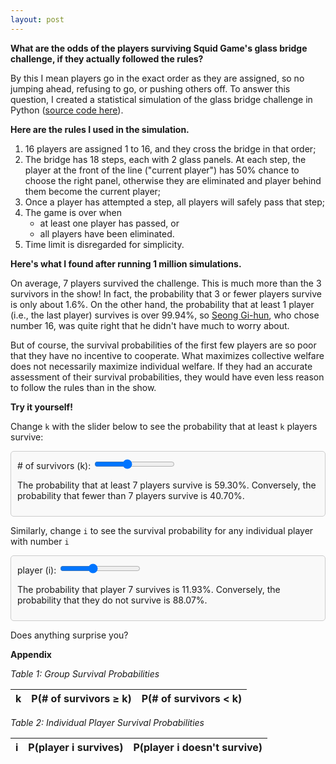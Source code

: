 ```yaml
---
layout: post
---
```


<style type="text/css">
.lined-box {
  border: 1px solid #ccc;
  padding: 10px;
  margin: 10px 0;
  border-radius: 5px;
  background-color: #f9f9f9;
}
</style>

**What are the odds of the players surviving Squid Game's glass bridge challenge, if they actually followed the rules?**

By this I mean players go in the exact order as they are assigned, so no jumping ahead, refusing to go, or pushing others off. To answer this question, I created a statistical simulation of the glass bridge challenge in Python ([source code here](https://github.com/katetetojn/glass-bridge-monte-carlo)).

<div id="group-survival-line-chart"></div>

**Here are the rules I used in the simulation.**

1. 16 players are assigned 1 to 16, and they cross the bridge in that order;
2. The bridge has 18 steps, each with 2 glass panels. At each step, the player at the front of the line ("current player") has 50% chance to choose the right panel, otherwise they are eliminated and player behind them become the current player;
3. Once a player has attempted a step, all players will safely pass that step;
4. The game is over when
   - at least one player has passed, or
   - all players have been eliminated.
5. Time limit is disregarded for simplicity.

**Here's what I found after running 1 million simulations.**

On average, 7 players survived the challenge. This is much more than the 3 survivors in the show! In fact, the probability that 3 or fewer players survive is only about 1.6%. On the other hand, the probability that at least 1 player (i.e., the last player) survives is over 99.94%, so [Seong Gi-hun](https://en.wikipedia.org/wiki/List_of_Squid_Game_characters#Seong_Gi-hun), who chose number 16, was quite right that he didn't have much to worry about.

<div id="player-survival-bar-chart"></div>

But of course, the survival probabilities of the first few players are so poor that they have no incentive to cooperate. What maximizes collective welfare does not necessarily maximize individual welfare. If they had an accurate assessment of their survival probabilities, they would have even less reason to follow the rules than in the show.

**Try it yourself!**

Change `k` with the slider below to see the probability that at least `k` players survive:

<div class="lined-box" id="prob-ge-k-slider-container">
  <label for="prob-ge-k-slider"># of survivors (k): </label>
  <input type="range" id="prob-ge-k-slider" min="1" max="16" value="7" step="1" />
  <p>The probability that at least <span id="prob-ge-k-value">7</span> players survive is <span id="prob-ge-k-display">59.30%</span>. Conversely, the probability that fewer than <span id="prob-ge-k-value-2">7</span> players survive is <span id="prob-ge-k-complement-display">40.70%</span>.</p>
</div>

Similarly, change `i` to see the survival probability for any individual player with number `i`

<div class="lined-box" id="prob-i-slider-container">
    <label for="prob-i-slider">player (i): </label>
    <input type="range" id="prob-i-slider" min="1" max="16" value="7" step="1" />
    <p>
      The probability that player <span id="prob-i-value">7</span> survives is <span id="prob-i-display">11.93%</span>.
      Conversely, the probability that they do not survive is <span id="prob-i-complement-display">88.07%</span>.
    </p>
</div>

Does anything surprise you?

**Appendix**

_Table 1: Group Survival Probabilities_

<table id="prob-ge-k-table">
  <thead>
    <tr>
      <th>k</th>
      <th>P(# of survivors ≥ k)</th>
      <th>P(# of survivors < k)</th>
    </tr>
  </thead>
  <tbody>
  </tbody>
</table>

_Table 2: Individual Player Survival Probabilities_

<table id="prob-i-table">
  <thead>
    <tr>
      <th>i</th>
      <th>P(player i survives)</th>
      <th>P(player i doesn't survive)</th>
    </tr>
  </thead>
  <tbody>
  </tbody>
</table>

<script src="https://d3js.org/d3.v7.min.js"></script>

<script>
	/* probs data */
  // P(# of survivors ≥ k)
  const probGeK = [
    0.999350, 0.996189, 0.984360, 0.951677, 0.881019, 
    0.759753, 0.592996, 0.407557, 0.241016, 0.119258, 
    0.048316, 0.015456, 0.003825, 0.000677, 0.000069, 0.000002
  ];

  // P(player i survives)
  const probsI = [
    0.000002, 0.000069, 0.000677, 0.003825, 0.015456, 
    0.048316, 0.119258, 0.241016, 0.407557, 0.592996, 
    0.759753, 0.881019, 0.951677, 0.984360, 0.996189, 0.999350
  ];

  document.addEventListener('DOMContentLoaded', function() {
		/* sliders */
    const probGeKSlider = document.getElementById('prob-ge-k-slider');
    const probGeKValue = document.getElementById('prob-ge-k-value');
    const probGeKValue2 = document.getElementById('prob-ge-k-value-2');
    const probGeKDisplay = document.getElementById('prob-ge-k-display');
    const probGeKComplementDisplay = document.getElementById('prob-ge-k-complement-display');
    const probGeKTableBody = document.querySelector('#prob-ge-k-table tbody');

    const probISlider = document.getElementById('prob-i-slider');
    const probIValue = document.getElementById('prob-i-value');
    const probIDisplay = document.getElementById('prob-i-display');
    const probIComplementDisplay = document.getElementById('prob-i-complement-display');
    const probITableBody = document.querySelector('#prob-i-table tbody');

    probGeKSlider.addEventListener('input', function() {
      const k = probGeKSlider.value;
      probGeKValue.textContent = k;
      probGeKValue2.textContent = k;
      const probK = (probGeK[k - 1] * 100).toFixed(2);
      const probKComplement = ((1 - probGeK[k - 1]) * 100).toFixed(2);
      probGeKDisplay.textContent = `${probK}%`;
      probGeKComplementDisplay.textContent = `${probKComplement}%`;
    });

    probISlider.addEventListener('input', function() {
      const i = probISlider.value;
      probIValue.textContent = i;
      const probI = (probsI[i - 1] * 100).toFixed(2);
      const probIComplement = ((1 - probsI[i - 1]) * 100).toFixed(2);
      probIDisplay.textContent = `${probI}%`;
      probIComplementDisplay.textContent = `${probIComplement}%`;
    });

    probGeK.forEach((p, index) => {
      const survivors = index + 1;
      const row = document.createElement('tr');
      row.innerHTML = `
        <td>${survivors}</td>
        <td>${(p * 100).toFixed(2)}%</td>
        <td>${((1 - p) * 100).toFixed(2)}%</td>
      `;
      probGeKTableBody.appendChild(row);
    });

    probsI.forEach((p, index) => {
      const player = index + 1;
      const row = document.createElement('tr');
      row.innerHTML = `
        <td>${player}</td>
        <td>${(p * 100).toFixed(2)}%</td>
        <td>${((1 - p) * 100).toFixed(2)}%</td>
      `;
      probITableBody.appendChild(row);
    });

    /* d3 visualizations */
	  // P(# of survivors ≥ k) line plot
    const groupData = probGeK.map((p, index) => ({ k: index + 1, prob: p }));
    const margin = { top: 20, right: 30, bottom: 40, left: 50 };
    const width = 600 - margin.left - margin.right;
    const height = 400 - margin.top - margin.bottom;

    const svgGroup = d3
      .select("#group-survival-line-chart")
      .append("svg")
      .attr("width", width + margin.left + margin.right)
      .attr("height", height + margin.top + margin.bottom)
      .append("g")
      .attr("transform", `translate(${margin.left},${margin.top})`);

    const xGroup = d3
      .scaleLinear()
      .domain([1, 16])
      .range([0, width]);

    const yGroup = d3.scaleLinear().domain([0, 1]).nice().range([height, 0]);

    const lineGroup = d3
      .line()
      .x(d => xGroup(d.k))
      .y(d => yGroup(d.prob));

    svgGroup
      .append("path")
      .datum(groupData)
      .attr("fill", "none")
      .attr("stroke", "steelblue")
      .attr("stroke-width", 2)
      .attr("d", lineGroup);

    svgGroup.append("g").attr("class", "x-axis").attr("transform", `translate(0,${height})`).call(d3.axisBottom(xGroup).ticks(16));
    svgGroup.append("g").attr("class", "y-axis").call(d3.axisLeft(yGroup).tickFormat(d3.format(".0%")));

    svgGroup
      .append("text")
      .attr("x", width / 2)
      .attr("y", height + margin.bottom - 5)
      .attr("text-anchor", "middle")
      .text("k");

    svgGroup
      .append("text")
      .attr("x", -height / 2)
      .attr("y", -margin.left + 15)
      .attr("text-anchor", "middle")
      .attr("transform", "rotate(-90)")
      .text("P(# of survivors ≥ k)");

    // P(player i survives) bar plot
    const playerData = probsI.map((p, index) => ({ i: index + 1, prob: p }));

    const svgPlayer = d3
      .select("#player-survival-bar-chart")
      .append("svg")
      .attr("width", width + margin.left + margin.right)
      .attr("height", height + margin.top + margin.bottom)
      .append("g")
      .attr("transform", `translate(${margin.left},${margin.top})`);

    const xPlayer = d3
      .scaleBand()
      .domain(playerData.map(d => d.i))
      .range([0, width])
      .padding(0.1);

    const yPlayer = d3.scaleLinear().domain([0, 1]).nice().range([height, 0]);

    svgPlayer
      .selectAll(".bar")
      .data(playerData)
      .enter()
      .append("rect")
      .attr("class", "bar")
      .attr("x", d => xPlayer(d.i))
      .attr("y", d => yPlayer(d.prob))
      .attr("width", xPlayer.bandwidth())
      .attr("height", d => height - yPlayer(d.prob))
      .attr("fill", "steelblue");

    svgPlayer.append("g").attr("class", "x-axis").attr("transform", `translate(0,${height})`).call(d3.axisBottom(xPlayer));
    svgPlayer.append("g").attr("class", "y-axis").call(d3.axisLeft(yPlayer).tickFormat(d3.format(".0%")));

    svgPlayer
      .append("text")
      .attr("x", width / 2)
      .attr("y", height + margin.bottom - 5)
      .attr("text-anchor", "middle")
      .text("i");

    svgPlayer
      .append("text")
      .attr("x", -height / 2)
      .attr("y", -margin.left + 15)
      .attr("text-anchor", "middle")
      .attr("transform", "rotate(-90)")
      .text("P(player i survives)");
  });  
</script>
